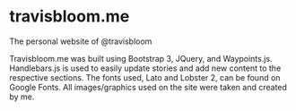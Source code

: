 travisbloom.me
==============

The personal website of @travisbloom

Travisbloom.me was built using Bootstrap 3, JQuery, and Waypoints.js. Handlebars.js is used to easily update stories and add new content to the respective sections. The fonts used, Lato and Lobster 2, can be found on Google Fonts. All images/graphics used on the site were taken and created by me.
